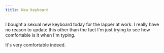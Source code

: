```yaml
---
title: New keyboard
---
```


I bought a sexual new keyboard today for the lapper at work. I really have no
reason to update this other than the fact I'm just trying to see how
comfortable is it when I'm typing.

It's very comfortable indeed.
